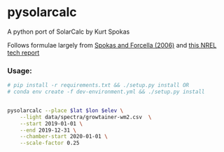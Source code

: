 # pysolarcalc

A python port of SolarCalc by Kurt Spokas

Follows formulae largely from [Spokas and Forcella (2006)](https://pubag.nal.usda.gov/catalog/1910) and [this NREL tech report](https://rredc.nrel.gov/solar/pubs/spectral/model/section3.html)

### Usage:


```bash
# pip install -r requirements.txt && ./setup.py install OR
# conda env create -f dev-environment.yml && ./setup.py install


pysolarcalc --place $lat $lon $elev \
	--light data/spectra/growtainer-wm2.csv  \
	--start 2019-01-01 \
	--end 2019-12-31 \
	--chamber-start 2020-01-01 \
	--scale-factor 0.25
```
